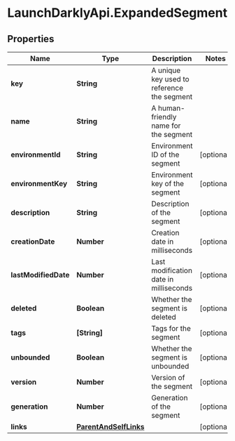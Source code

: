 # LaunchDarklyApi.ExpandedSegment

## Properties

Name | Type | Description | Notes
------------ | ------------- | ------------- | -------------
**key** | **String** | A unique key used to reference the segment | 
**name** | **String** | A human-friendly name for the segment | 
**environmentId** | **String** | Environment ID of the segment | [optional] 
**environmentKey** | **String** | Environment key of the segment | [optional] 
**description** | **String** | Description of the segment | [optional] 
**creationDate** | **Number** | Creation date in milliseconds | [optional] 
**lastModifiedDate** | **Number** | Last modification date in milliseconds | [optional] 
**deleted** | **Boolean** | Whether the segment is deleted | [optional] 
**tags** | **[String]** | Tags for the segment | [optional] 
**unbounded** | **Boolean** | Whether the segment is unbounded | [optional] 
**version** | **Number** | Version of the segment | [optional] 
**generation** | **Number** | Generation of the segment | [optional] 
**links** | [**ParentAndSelfLinks**](ParentAndSelfLinks.md) |  | [optional] 


